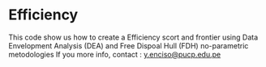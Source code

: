 # Efficiency
This code show us how to create a Efficiency scort and frontier using Data Envelopment Analysis (DEA) and Free Dispoal Hull (FDH) no-parametric metodologies
If you more info, contact : y.enciso@pucp.edu.pe 
